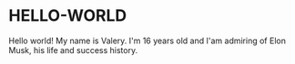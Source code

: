 # HELLO-WORLD
Hello world!
My name is Valery. I'm 16 years old and I'am admiring of Elon Musk, his life and success history.
